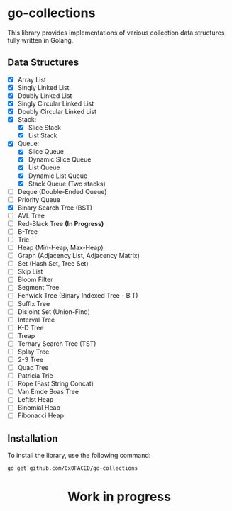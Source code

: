 # go-collections

This library provides implementations of various collection data structures fully written in Golang.

## Data Structures

- [x] Array List
- [x] Singly Linked List
- [x] Doubly Linked List
- [x] Singly Circular Linked List
- [x] Doubly Circular Linked List
- [x] Stack:
    - [x] Slice Stack
    - [x] List Stack
- [x] Queue:
    - [x] Slice Queue
    - [x] Dynamic Slice Queue
    - [x] List Queue
    - [x] Dynamic List Queue
    - [x] Stack Queue (Two stacks)
- [ ] Deque (Double-Ended Queue)
- [ ] Priority Queue
- [x] Binary Search Tree (BST)
- [ ] AVL Tree
- [ ] Red-Black Tree **(In Progress)**
- [ ] B-Tree
- [ ] Trie
- [ ] Heap (Min-Heap, Max-Heap)
- [ ] Graph (Adjacency List, Adjacency Matrix)
- [ ] Set (Hash Set, Tree Set)
- [ ] Skip List
- [ ] Bloom Filter
- [ ] Segment Tree
- [ ] Fenwick Tree (Binary Indexed Tree - BIT)
- [ ] Suffix Tree
- [ ] Disjoint Set (Union-Find)
- [ ] Interval Tree
- [ ] K-D Tree
- [ ] Treap
- [ ] Ternary Search Tree (TST)
- [ ] Splay Tree
- [ ] 2-3 Tree
- [ ] Quad Tree
- [ ] Patricia Trie
- [ ] Rope (Fast String Concat)
- [ ] Van Emde Boas Tree
- [ ] Leftist Heap
- [ ] Binomial Heap
- [ ] Fibonacci Heap

## Installation

To install the library, use the following command:

```sh
go get github.com/0x0FACED/go-collections
```

<h1>
  <p align="center">
<strong>Work in progress</strong><br/>
</h1>
